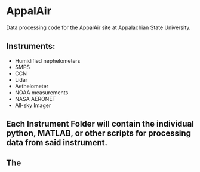 # AppalAir
Data processing code for the AppalAir site at Appalachian State University.

## Instruments:
- Humidified nephelometers
- SMPS 
- CCN
- Lidar
- Aethelometer
- NOAA measurements
- NASA AERONET
- All-sky Imager

## Each Instrument Folder will contain the individual python, MATLAB, or other scripts for processing data from said instrument. 
## The
